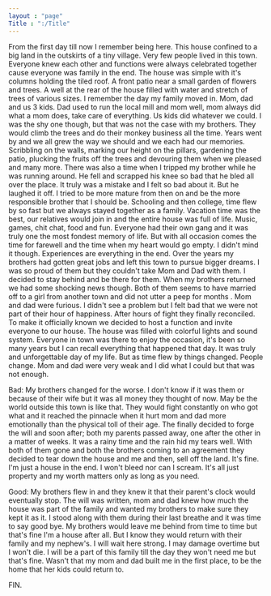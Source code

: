 ```yaml
---
layout : "page"
Title : ":/Title"
---
```

From the first day till now I remember being here. This house confined to a big land in the outskirts of a tiny village. Very few people lived in this town. Everyone knew each other and functions were always celebrated together cause everyone was family in the end. The house was simple with it's columns holding the tiled roof. A front patio near a small garden of flowers and trees. A well at the rear of the house filled with water and stretch of trees of various sizes. I remember the day my family moved in. Mom, dad and us 3 kids. Dad used to run the local mill and mom well, mom always did what a mom does, take care of everything. Us kids did whatever we could. I was the shy one though, but that was not the case with my brothers. They would climb the trees and do their monkey business all the time. Years went by and we all grew the way we should and we each had our memories. Scribbling on the walls, marking our height on the pillars, gardening the patio, plucking the fruits off the trees and devouring them when we pleased and many more. There was also a time when I tripped my brother while he was running around. He fell and scrapped his knee so bad that he bled all over the place. It truly was a mistake and I felt so bad about it. But he laughed it off. I tried to be more mature from then on and be the more responsible brother that I should be. Schooling and then college, time flew by so fast but we always stayed together as a family. Vacation time was the best, our relatives would join in and the entire house was full of life. Music, games, chit chat, food and fun. Everyone had their own gang and it was truly one the most fondest memory of life. But with all occasion comes the time for farewell and the time when my heart would go empty. I didn't mind it though. Experiences are everything in the end. Over the years my brothers had gotten great jobs and left this town to pursue bigger dreams. I was so proud of them but they couldn't take Mom and Dad with them. I decided to stay behind and be there for them. When my brothers returned we had some shocking news though. Both of them seems to have married off to a girl from another town and did not utter a peep for months . Mom and dad were furious. I didn't see a problem but I felt bad that we were not part of their hour of happiness. After hours of fight they finally reconciled. To make it officially known we decided to host a function and invite everyone to our house. The house was filled with colorful lights and sound system. Everyone in town was there to enjoy the occasion, it's been so many years but I can recall everything that happened that day. It was truly and unforgettable day of my life. But as time flew by things changed. People change. Mom and dad were very weak and I did what I could but that was not enough. 

Bad:
My brothers changed for the worse. I don't know if it was them or because of their wife but it was all money they thought of now. May be the world outside this town is like that. They would fight constantly on who got what and it reached the pinnacle when it hurt mom and dad more emotionally than the physical toll of their age. The finally decided to forge the will and soon after; both my parents passed away, one after the other in a matter of weeks. It was a rainy time and the rain hid my tears well. With both of them gone and both the brothers coming to an agreement they decided to tear down the house and me and then, sell off the land. It's fine. I'm just a house in the end. I won't bleed nor can I scream. It's all just property and my worth matters only as long as you need. 

Good:
My brothers flew in and they knew it that their parent's clock would eventually stop. The will was written, mom and dad knew how much the house was part of the family and wanted my brothers to make sure they kept it as it. I stood along with them during their last breathe and it was time to say good bye. My brothers would leave me behind from time to time but that's fine I'm a house after all. But I know they would return with their family and my nephew's. I will wait here strong. I may damage overtime but I won't die. I will be a part of this family till the day they won't need me but that's fine. Wasn't that my mom and dad built me in the first place, to be the home that her kids could return to.

FIN.